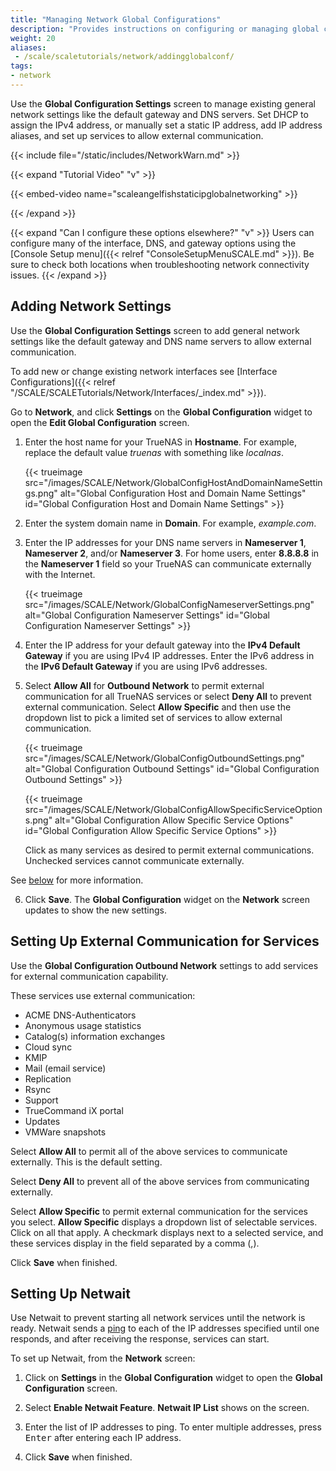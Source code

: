 ```yaml
---
title: "Managing Network Global Configurations"
description: "Provides instructions on configuring or managing global configuration settings."
weight: 20
aliases:
 - /scale/scaletutorials/network/addingglobalconf/
tags:
- network
---
```


Use the **Global Configuration Settings** screen to manage existing general network settings like the default gateway and DNS servers.
Set DHCP to assign the IPv4 address, or manually set a static IP address, add IP address aliases, and set up services to allow external communication.

{{< include file="/static/includes/NetworkWarn.md" >}}

{{< expand "Tutorial Video" "v" >}}

{{< embed-video name="scaleangelfishstaticipglobalnetworking" >}}

{{< /expand >}}

{{< expand "Can I configure these options elsewhere?" "v" >}}
Users can configure many of the interface, DNS, and gateway options using the [Console Setup menu]({{< relref "ConsoleSetupMenuSCALE.md" >}}).
Be sure to check both locations when troubleshooting network connectivity issues.
{{< /expand >}}

## Adding Network Settings
Use the **Global Configuration Settings** screen to add general network settings like the default gateway and DNS name servers to allow external communication.

To add new or change existing network interfaces see [Interface Configurations]({{< relref "/SCALE/SCALETutorials/Network/Interfaces/_index.md" >}}).


Go to **Network**, and click **Settings** on the **Global Configuration** widget to open the **Edit Global Configuration** screen.

1. Enter the host name for your TrueNAS in **Hostname**. For example, replace the default value *truenas* with something like *localnas*.

   {{< trueimage src="/images/SCALE/Network/GlobalConfigHostAndDomainNameSettings.png" alt="Global Configuration Host and Domain Name Settings" id="Global Configuration Host and Domain Name Settings" >}}

2. Enter the system domain name in **Domain**. For example, *example.com*.

3. Enter the IP addresses for your DNS name servers in **Nameserver 1**, **Nameserver 2**, and/or **Nameserver 3**.
   For home users, enter **8.8.8.8** in the **Nameserver 1** field so your TrueNAS can communicate externally with the Internet.

   {{< trueimage src="/images/SCALE/Network/GlobalConfigNameserverSettings.png" alt="Global Configuration Nameserver Settings" id="Global Configuration Nameserver Settings" >}}

4. Enter the IP address for your default gateway into the **IPv4 Default Gateway** if you are using IPv4 IP addresses.
   Enter the IPv6 address in the **IPv6 Default Gateway** if you are using IPv6 addresses.

5. Select **Allow All** for **Outbound Network**  to permit external communication for all TrueNAS services or select **Deny All** to prevent external communication.
   Select **Allow Specific** and then use the dropdown list to pick a limited set of services to allow external communication.

   {{< trueimage src="/images/SCALE/Network/GlobalConfigOutboundSettings.png" alt="Global Configuration Outbound Settings" id="Global Configuration Outbound Settings" >}}

   {{< trueimage src="/images/SCALE/Network/GlobalConfigAllowSpecificServiceOptions.png" alt="Global Configuration Allow Specific Service Options" id="Global Configuration Allow Specific Service Options" >}}

   Click as many services as desired to permit external communications. Unchecked services cannot communicate externally.

See [below](#setting-up-external-communication-for-services) for more information.

6. Click **Save**. The **Global Configuration** widget on the **Network** screen updates to show the new settings.

## Setting Up External Communication for Services
Use the **Global Configuration Outbound Network** settings to add services for external communication capability.

These services use external communication:
* ACME DNS-Authenticators
* Anonymous usage statistics
* Catalog(s) information exchanges
* Cloud sync
* KMIP
* Mail (email service)
* Replication
* Rsync
* Support
* TrueCommand iX portal
* Updates
* VMWare snapshots

Select **Allow All** to permit all of the above services to communicate externally. This is the default setting.

Select **Deny All** to prevent all of the above services from communicating externally.

Select **Allow Specific** to permit external communication for the services you select.
**Allow Specific** displays a dropdown list of selectable services.
Click on all that apply. A checkmark displays next to a selected service, and these services display in the field separated by a comma (,).

Click **Save** when finished.

## Setting Up Netwait
Use Netwait to prevent starting all network services until the network is ready.
Netwait sends a [ping](https://manpages.debian.org/unstable/inetutils-ping/ping.1.en.html) to each of the IP addresses specified until one responds, and after receiving the response, services can start.

To set up Netwait, from the **Network** screen:

1. Click on **Settings** in the **Global Configuration** widget to open the **Global Configuration** screen.

2. Select **Enable Netwait Feature**. **Netwait IP List** shows on the screen.

3. Enter the list of IP addresses to ping. To enter multiple addresses, press <kbd>Enter</kbd> after entering each IP address.

4. Click **Save** when finished.